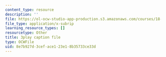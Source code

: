 ```yaml
---
content_type: resource
description: ''
file: https://ol-ocw-studio-app-production.s3.amazonaws.com/courses/18-03sc-differential-equations-fall-2011/8e7b927d3ceface123e18b35733ce33d_3ejfkMHr_DE.srt
file_type: application/x-subrip
learning_resource_types: []
resourcetype: Other
title: 3play caption file
type: OCWFile
uid: 8e7b927d-3cef-ace1-23e1-8b35733ce33d
---
```

